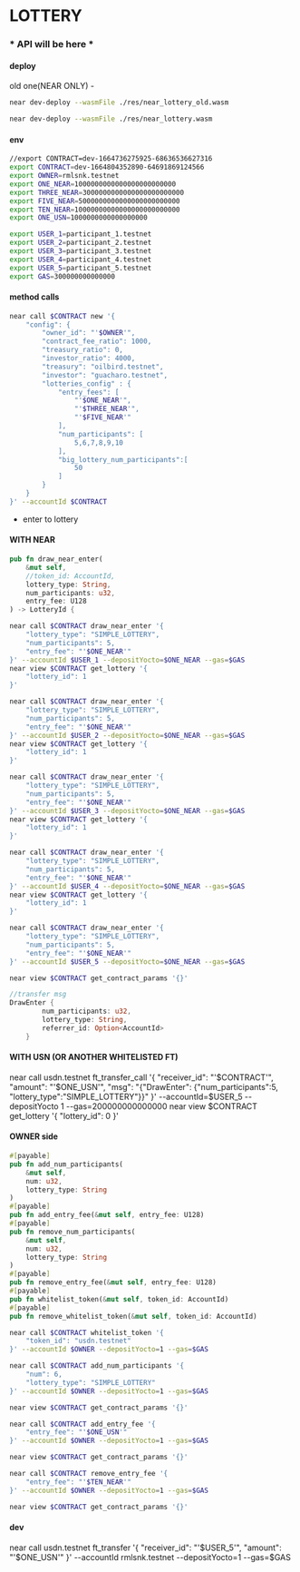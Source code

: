 # LOTTERY

### * API will be here *

#### deploy
old one(NEAR ONLY) - 
```sh
near dev-deploy --wasmFile ./res/near_lottery_old.wasm
```

```sh
near dev-deploy --wasmFile ./res/near_lottery.wasm
```
#### env
```sh
//export CONTRACT=dev-1664736275925-68636536627316
export CONTRACT=dev-1664804352890-64691869124566
export OWNER=rmlsnk.testnet
export ONE_NEAR=1000000000000000000000000
export THREE_NEAR=3000000000000000000000000
export FIVE_NEAR=5000000000000000000000000
export TEN_NEAR=10000000000000000000000000
export ONE_USN=1000000000000000000

export USER_1=participant_1.testnet
export USER_2=participant_2.testnet
export USER_3=participant_3.testnet
export USER_4=participant_4.testnet
export USER_5=participant_5.testnet
export GAS=300000000000000
```
#### method calls

```bash
near call $CONTRACT new '{
    "config": {
        "owner_id": "'$OWNER'",
        "contract_fee_ratio": 1000,
        "treasury_ratio": 0,
        "investor_ratio": 4000,
        "treasury": "oilbird.testnet",
        "investor": "guacharo.testnet",
        "lotteries_config" : {
            "entry_fees": [
                "'$ONE_NEAR'", 
                "'$THREE_NEAR'", 
                "'$FIVE_NEAR'"
            ],
            "num_participants": [
                5,6,7,8,9,10
            ],
            "big_lottery_num_participants":[
                50
            ]
        }
    }
}' --accountId $CONTRACT
```
- enter to lottery
#### WITH NEAR
```rust
pub fn draw_near_enter(
    &mut self, 
    //token_id: AccountId,
    lottery_type: String,
    num_participants: u32,
    entry_fee: U128
) -> LotteryId {
```
```sh
near call $CONTRACT draw_near_enter '{
    "lottery_type": "SIMPLE_LOTTERY",
    "num_participants": 5,
    "entry_fee": "'$ONE_NEAR'"
}' --accountId $USER_1 --depositYocto=$ONE_NEAR --gas=$GAS
near view $CONTRACT get_lottery '{
    "lottery_id": 1
}'

near call $CONTRACT draw_near_enter '{
    "lottery_type": "SIMPLE_LOTTERY",
    "num_participants": 5,
    "entry_fee": "'$ONE_NEAR'"
}' --accountId $USER_2 --depositYocto=$ONE_NEAR --gas=$GAS
near view $CONTRACT get_lottery '{
    "lottery_id": 1
}'

near call $CONTRACT draw_near_enter '{
    "lottery_type": "SIMPLE_LOTTERY",
    "num_participants": 5,
    "entry_fee": "'$ONE_NEAR'"
}' --accountId $USER_3 --depositYocto=$ONE_NEAR --gas=$GAS
near view $CONTRACT get_lottery '{
    "lottery_id": 1
}'

near call $CONTRACT draw_near_enter '{
    "lottery_type": "SIMPLE_LOTTERY",
    "num_participants": 5,
    "entry_fee": "'$ONE_NEAR'"
}' --accountId $USER_4 --depositYocto=$ONE_NEAR --gas=$GAS
near view $CONTRACT get_lottery '{
    "lottery_id": 1
}'

near call $CONTRACT draw_near_enter '{
    "lottery_type": "SIMPLE_LOTTERY",
    "num_participants": 5,
    "entry_fee": "'$ONE_NEAR'"
}' --accountId $USER_5 --depositYocto=$ONE_NEAR --gas=$GAS

near view $CONTRACT get_contract_params '{}'
```
```rust
//transfer msg
DrawEnter {
        num_participants: u32,
        lottery_type: String,
        referrer_id: Option<AccountId>
    }
```
#### WITH USN (OR ANOTHER WHITELISTED FT)
near call usdn.testnet ft_transfer_call '{
  "receiver_id": "'$CONTRACT'",
  "amount": "'$ONE_USN'",
  "msg": "{\"DrawEnter\": {\"num_participants\":5, \"lottery_type\":\"SIMPLE_LOTTERY\"}}"
}' --accountId=$USER_5 --depositYocto 1 --gas=200000000000000
near view $CONTRACT get_lottery '{
    "lottery_id": 0
}'


#### OWNER side
```rust
#[payable]
pub fn add_num_participants(
    &mut self, 
    num: u32,
    lottery_type: String
)
#[payable]
pub fn add_entry_fee(&mut self, entry_fee: U128) 
#[payable]
pub fn remove_num_participants(
    &mut self, 
    num: u32,
    lottery_type: String
)
#[payable]
pub fn remove_entry_fee(&mut self, entry_fee: U128) 
#[payable]
pub fn whitelist_token(&mut self, token_id: AccountId)
#[payable]
pub fn remove_whitelist_token(&mut self, token_id: AccountId)

```
```sh
near call $CONTRACT whitelist_token '{
    "token_id": "usdn.testnet"
}' --accountId $OWNER --depositYocto=1 --gas=$GAS

near call $CONTRACT add_num_participants '{
    "num": 6,
    "lottery_type": "SIMPLE_LOTTERY"
}' --accountId $OWNER --depositYocto=1 --gas=$GAS

near view $CONTRACT get_contract_params '{}'

near call $CONTRACT add_entry_fee '{
    "entry_fee": "'$ONE_USN'"
}' --accountId $OWNER --depositYocto=1 --gas=$GAS

near view $CONTRACT get_contract_params '{}'

near call $CONTRACT remove_entry_fee '{
    "entry_fee": "'$TEN_NEAR'"
}' --accountId $OWNER --depositYocto=1 --gas=$GAS

near view $CONTRACT get_contract_params '{}'

```

#### dev

near call usdn.testnet ft_transfer '{
    "receiver_id": "'$USER_5'",
    "amount": "'$ONE_USN'"
}' --accountId rmlsnk.testnet --depositYocto=1 --gas=$GAS